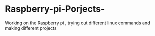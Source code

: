 # Raspberry-pi-Porjects-
Working on the Raspberry pi , trying out different linux commands and making different projects
